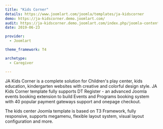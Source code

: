 ```yaml
---
title: "Kids Corner"
details: https://www.joomlart.com/joomla/templates/ja-kidscorner
demo: https://ja-kidscorner.demo.joomlart.com/
audit: https://ja-kidscorner.demo.joomlart.com/index.php/joomla-content/category-blog
date: 2019-06-23

provider:
  - Joomlart

theme_framework: T4

archetype:
  - Caregiver

---
```


JA Kids Corner is a complete solution for Children's play center, kids education, kindergarten websites with creative and colorful design style. JA Kids Corner template fully supports DT Register - an advanced Joomla events booking extension to build Events and Programs booking system with 40 popular payment gateways support and onepage checkout.

The kids center Joomla template is based on T3 Framework, fully responsive, supports megamenu, flexible layout system, visual layout configuration and more.

